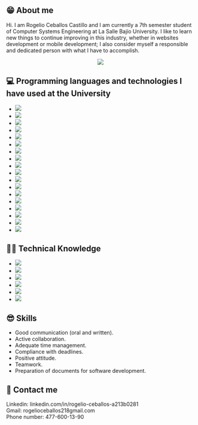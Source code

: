 
## 😁 About me
Hi. I am Rogelio Ceballos Castillo and I am currently a 7th semester student of Computer Systems Engineering at La Salle Bajío University. I like to learn new things to continue improving in this industry, whether in websites development or mobile development; I also consider myself a responsible and dedicated person with what I have to accomplish.

<center><img src="https://web.gcompostela.org/wp-content/uploads/2022/10/Universidad-La-DeLa-Salle-Bajio-logo.png"></center>

## :computer: Programming languages ​​and technologies I have used at the University
<ul>
  <li><img src="https://img.shields.io/badge/Python-yellow?style=for-the-badge&logo=python"></li>
  <li><img src="https://img.shields.io/badge/Javascript-grey?style=for-the-badge&logo=javascript"></li>
  <li><img src="https://img.shields.io/badge/C%20Sharp-purple?style=for-the-badge"></li>
  <li><img src="https://img.shields.io/badge/MAUI-purple?style=for-the-badge&logo=.net"></li>
  <li><img src="https://img.shields.io/badge/Java-brown?style=for-the-badge"></li>
  <li><img src="https://img.shields.io/badge/Swift-black?style=for-the-badge&logo=swift"></li>
  <li><img src="https://img.shields.io/badge/Kotl%C3%ADn-green?style=for-the-badge&logo=kotlin"></li>
  <li><img src="https://img.shields.io/badge/React-black?style=for-the-badge&logo=react"></li>
  <li><img src="https://img.shields.io/badge/HTML-orange?style=for-the-badge"></li>
  <li><img src="https://img.shields.io/badge/CSS-blue?style=for-the-badge"></li>
  <li><img src="https://img.shields.io/badge/Typescript-black?style=for-the-badge&logo=typescript"></li>
  <li><img src="https://img.shields.io/badge/Django-yellow?style=for-the-badge&logo=django"></li>
  <li><img src="https://img.shields.io/badge/Apache%20Cordova-gray?style=for-the-badge&logo=apachecordova"></li>
  <li><img src="https://img.shields.io/badge/JQuery-yellow?style=for-the-badge&logo=jquery"></li>
  <li><img src="https://img.shields.io/badge/React%20Native-blue?style=for-the-badge"></li>
  <li><img src="https://img.shields.io/badge/Expo-blue?style=for-the-badge&logo=expo"></li>
  <li><img src="https://img.shields.io/badge/Ionic-black?style=for-the-badge&logo=ionic"></li>
  <li><img src="https://img.shields.io/badge/MYSQL-black?style=for-the-badge&logo=mysql"></li>
</ul>


##  🧑‍💻 Technical Knowledge
<ul>
  <li><img src="https://img.shields.io/badge/Python-yellow?style=for-the-badge&logo=python"></li>
  <li><img src="https://img.shields.io/badge/Javascript-grey?style=for-the-badge&logo=javascript"></li>
  <li><img src="https://img.shields.io/badge/HTML-orange?style=for-the-badge"></li>
  <li><img src="https://img.shields.io/badge/CSS-blue?style=for-the-badge"></li>
  <li><img src="https://img.shields.io/badge/Expo-blue?style=for-the-badge&logo=expo"></li>
  <li><img src="https://img.shields.io/badge/MYSQL-black?style=for-the-badge&logo=mysql"></li>
</ul>

## 😎 Skills
<ul>
  <li>Good communication (oral and written).</li>
  <li>Active collaboration.</li>
  <li>Adequate time management.</li>
  <li>Compliance with deadlines.</li>
  <li>Positive attitude.</li>
  <li>Teamwork.</li>
  <li>Preparation of documents for software development.</li>
</ul>

## 👨 Contact me
Linkedin: linkedin.com/in/rogelio-ceballos-a213b0281
<br>
Gmail: rogelioceballos218gmail.com
<br>
Phone number: 477-600-13-90

